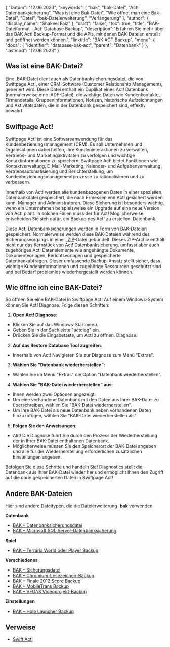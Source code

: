 {
"Datum": "12.06.2023",
  "keywords": [
"bak",
"bak-Datei",
"Act! Datenbanksicherung",
"Was ist eine Bak-Datei",
"Wie öffnet man eine Bak-Datei",
"Datei",
"bak-Dateierweiterung",
"Verlängerung"
],
  "author": {
"display_name": "Shakeel Faiz"
},
"draft": "false",
  "toc": true,
"title": "BAK-Dateiformat – Act! Database Backup",
  "description":"Erfahren Sie mehr über das BAK Act! Backup-Format und die APIs, mit denen BAK-Dateien erstellt und geöffnet werden können.",
"linktitle": "BAK ACT Backup",
  "menu": {
    "docs": {
      "identifier": "database-bak-act",
"parent": "Datenbank"
}
},
"lastmod": "12.06.2023"
}

## Was ist eine BAK-Datei?

Eine .BAK-Datei dient auch als Datenbanksicherungsdatei, die von Swiftpage Act!, einer CRM-Software (Customer Relationship Management), generiert wird. Diese Datei enthält ein Duplikat eines Act! Datenbank (normalerweise eine .ADF-Datei), die wichtige Daten wie Kundenkontakte, Firmendetails, Gruppeninformationen, Notizen, historische Aufzeichnungen und Aktivitätsdaten, die in der Datenbank gespeichert sind, effektiv bewahrt.

## Swiftpage Act!

Swiftpage Act! ist eine Softwareanwendung für das Kundenbeziehungsmanagement (CRM). Es soll Unternehmen und Organisationen dabei helfen, ihre Kundeninteraktionen zu verwalten, Vertriebs- und Marketingaktivitäten zu verfolgen und wichtige Kontaktinformationen zu speichern. Swiftpage Act! bietet Funktionen wie Kontaktverwaltung, E-Mail-Marketing, Kalender- und Aufgabenverwaltung, Vertriebsautomatisierung und Berichterstellung, um Kundenbeziehungsmanagementprozesse zu rationalisieren und zu verbessern.

Innerhalb von Act! werden alle kundenbezogenen Daten in einer speziellen Datenbankdatei gespeichert, die nach Ermessen von Act! gesichert werden kann. Manager und Administratoren. Diese Sicherung ist besonders wichtig, wenn ein Unternehmen beispielsweise ein Upgrade auf eine neue Version von Act! plant. In solchen Fällen muss der für Act! Möglicherweise entscheiden Sie sich dafür, ein Backup des Act! zu erstellen. Datenbank.

Diese Act! Datenbanksicherungen werden in Form von BAK-Dateien gespeichert. Normalerweise werden diese BAK-Dateien während des Sicherungsvorgangs in einer [.ZIP](/compression/zip/)-Datei gebündelt. Dieses ZIP-Archiv enthält nicht nur das Kernstück von Act! Datenbanksicherung, umfasst aber auch zugehöriges Act! Datenelemente wie angehängte Dokumente, Dokumentvorlagen, Berichtsvorlagen und gespeicherte Datenbankabfragen. Dieser umfassende Backup-Ansatz stellt sicher, dass wichtige Kundeninformationen und zugehörige Ressourcen geschützt sind und bei Bedarf problemlos wiederhergestellt werden können.

## Wie öffne ich eine BAK-Datei?

So öffnen Sie eine BAK-Datei in Swiftpage Act! Auf einem Windows-System können Sie Act! Diagnose. Folge diesen Schritten:

1. **Open Act! Diagnose**:
- Klicken Sie auf das Windows-Startmenü.
- Geben Sie in der Suchleiste "actdiag" ein.
- Drücken Sie die Eingabetaste, um Act! zu öffnen. Diagnose.

2. **Auf das Restore Database Tool zugreifen**:
- Innerhalb von Act! Navigieren Sie zur Diagnose zum Menü "Extras".

3. **Wählen Sie "Datenbank wiederherstellen"**:
- Wählen Sie im Menü "Extras" die Option "Datenbank wiederherstellen".

4. **Wählen Sie "BAK-Datei wiederherstellen" aus**:
- Ihnen werden zwei Optionen angezeigt:
- Um eine vorhandene Datenbank mit den Daten aus Ihrer BAK-Datei zu überschreiben, wählen Sie "BAK-Datei wiederherstellen".
- Um Ihre BAK-Datei als neue Datenbank neben vorhandenen Daten hinzuzufügen, wählen Sie "BAK-Datei wiederherstellen als".

5. **Folgen Sie den Anweisungen**:
- Akt! Die Diagnose führt Sie durch den Prozess der Wiederherstellung der in Ihrer BAK-Datei enthaltenen Datenbank.
- Möglicherweise müssen Sie den Speicherort der BAK-Datei angeben und alle für die Wiederherstellung erforderlichen zusätzlichen Einstellungen angeben.

Befolgen Sie diese Schritte und handeln Sie! Diagnostics stellt die Datenbank aus Ihrer BAK-Datei wieder her und ermöglicht Ihnen den Zugriff auf die darin gespeicherten Daten in Swiftpage Act!

## Andere BAK-Dateien

Hier sind andere Dateitypen, die die Dateierweiterung **.bak** verwenden.

**Datenbank**
- [BAK – Datenbanksicherungsdatei](/database/bak/)
- [BAK – Microsoft SQL Server-Datenbanksicherung](/database/bak-sqlserver/)

**Spiel**
- [BAK – Terraria World oder Player Backup](/game/bak-terraria/)

**Verschiedenes**
- [BAK – Sicherungsdatei](/misc/bak-backup/)
- [BAK – Chromium-Lesezeichen-Backup](/misc/bak-chromium/)
- [BAK – Finale 2012 Score Backup](/misc/bak-finale/)
- [BAK – MobileTrans Backup](/misc/bak-mobiletrans/)
- [BAK – VEGAS Videoprojekt-Backup](/misc/bak-vegas/)

**Einstellungen**
- [BAK – Holo Launcher Backup](/settings/bak-holo/)

## Verweise
* [Swift Act!](https://en.wikipedia.org/wiki/Act!_LLC)
